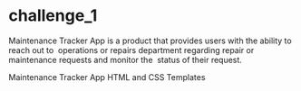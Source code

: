 # challenge_1
Maintenance Tracker App is a product that provides users with the ability to reach out to 
operations or repairs department regarding repair or maintenance requests and monitor the 
status of their request. 


Maintenance Tracker App HTML and CSS Templates
